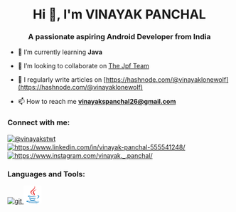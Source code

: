 <h1 align="center">Hi 👋, I'm VINAYAK PANCHAL</h1>
<h3 align="center">A passionate aspiring Android Developer from India</h3>

- 🌱 I’m currently learning **Java**

- 👯 I’m looking to collaborate on [The Jpf Team](https://github.com/javapathfinder/jpf-core/wiki)

- 📝 I regularly write articles on [https://hashnode.com/@vinayaklonewolf](https://hashnode.com/@vinayaklonewolf)

- 📫 How to reach me **vinayakspanchal26@gmail.com**

<h3 align="left">Connect with me:</h3>
<p align="left">
<a href="https://twitter.com/@vinayakstwt" target="blank"><img align="center" src="https://raw.githubusercontent.com/rahuldkjain/github-profile-readme-generator/master/src/images/icons/Social/twitter.svg" alt="@vinayakstwt" height="30" width="40" /></a>
<a href="https://linkedin.com/in/https://www.linkedin.com/in/vinayak-panchal-555541248/" target="blank"><img align="center" src="https://raw.githubusercontent.com/rahuldkjain/github-profile-readme-generator/master/src/images/icons/Social/linked-in-alt.svg" alt="https://www.linkedin.com/in/vinayak-panchal-555541248/" height="30" width="40" /></a>
<a href="https://instagram.com/https://www.instagram.com/vinayak._.panchal/" target="blank"><img align="center" src="https://raw.githubusercontent.com/rahuldkjain/github-profile-readme-generator/master/src/images/icons/Social/instagram.svg" alt="https://www.instagram.com/vinayak._.panchal/" height="30" width="40" /></a>
</p>

<h3 align="left">Languages and Tools:</h3>
<p align="left"> <a href="https://git-scm.com/" target="_blank" rel="noreferrer"> <img src="https://www.vectorlogo.zone/logos/git-scm/git-scm-icon.svg" alt="git" width="40" height="40"/> </a> <a href="https://www.java.com" target="_blank" rel="noreferrer"> <img src="https://raw.githubusercontent.com/devicons/devicon/master/icons/java/java-original.svg" alt="java" width="40" height="40"/> </a> </p>
